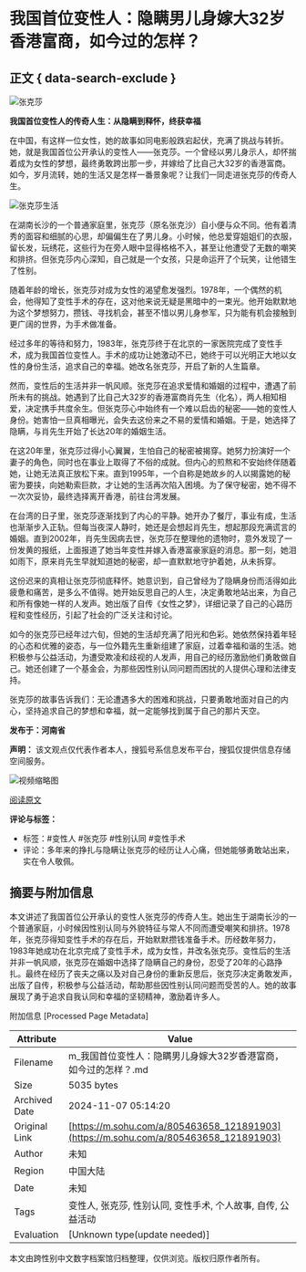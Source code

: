 # 我国首位变性人：隐瞒男儿身嫁大32岁香港富商，如今过的怎样？

## 正文 { data-search-exclude }


![张克莎](https://q3.itc.cn/q_70,c_lfill,w_60,h_60,g_face/images03/20241025/2bfc91bdc7744d55bf7e13ba125a218d.jpeg)

**我国首位变性人的传奇人生：从隐瞒到释怀，终获幸福**

在中国，有这样一位女性，她的故事如同电影般跌宕起伏，充满了挑战与转折。她，就是我国首位公开承认的变性人——张克莎。一个曾经以男儿身示人，却怀揣着成为女性的梦想，最终勇敢跨出那一步，并嫁给了比自己大32岁的香港富商。如今，岁月流转，她的生活又是怎样一番景象呢？让我们一同走进张克莎的传奇人生。

![张克莎生活](https://q6.itc.cn/images01/20240901/dc0ae131416c47a28900a28e75f7b86a.png)

在湖南长沙的一个普通家庭里，张克莎（原名张克沙）自小便与众不同。他有着清秀的面容和细腻的心思，却偏偏生在了男儿身。小时候，他总爱穿姐姐们的衣服，留长发，玩绣花，这些行为在旁人眼中显得格格不入，甚至让他遭受了无数的嘲笑和排挤。但张克莎内心深知，自己就是一个女孩，只是命运开了个玩笑，让他错生了性别。

随着年龄的增长，张克莎对成为女性的渴望愈发强烈。1978年，一个偶然的机会，他得知了变性手术的存在，这对他来说无疑是黑暗中的一束光。他开始默默地为这个梦想努力，攒钱、寻找机会，甚至不惜以男儿身参军，只为能有机会接触到更广阔的世界，为手术做准备。

经过多年的等待和努力，1983年，张克莎终于在北京的一家医院完成了变性手术，成为我国首位变性人。手术的成功让她激动不已，她终于可以光明正大地以女性的身份生活，追求自己的幸福。她改名张克莎，开启了新的人生篇章。

然而，变性后的生活并非一帆风顺。张克莎在追求爱情和婚姻的过程中，遭遇了前所未有的挑战。她遇到了比自己大32岁的香港富商肖先生（化名），两人相知相爱，决定携手共度余生。但张克莎心中始终有一个难以启齿的秘密——她的变性人身份。她害怕一旦真相曝光，会失去这份来之不易的爱情和婚姻。于是，她选择了隐瞒，与肖先生开始了长达20年的婚姻生活。

在这20年里，张克莎过得小心翼翼，生怕自己的秘密被揭穿。她努力扮演好一个妻子的角色，同时也在事业上取得了不俗的成就。但内心的煎熬和不安始终伴随着她，让她无法真正放松下来。直到1995年，一个自称是她故乡的人以揭露她的秘密为要挟，向她勒索巨款，才让她的生活再次陷入困境。为了保守秘密，她不得不一次次妥协，最终选择离开香港，前往台湾发展。

在台湾的日子里，张克莎逐渐找到了内心的平静。她开办了餐厅，事业有成，生活也渐渐步入正轨。但每当夜深人静时，她还是会想起肖先生，想起那段充满谎言的婚姻。直到2002年，肖先生因病去世，张克莎在整理他的遗物时，意外发现了一份发黄的报纸，上面报道了她当年变性并嫁入香港富豪家庭的消息。那一刻，她泪如雨下，原来肖先生早就知道她的秘密，却一直默默地守护着她，从未拆穿。

这份迟来的真相让张克莎彻底释怀。她意识到，自己曾经为了隐瞒身份而活得如此疲惫和痛苦，是多么不值得。她开始反思自己的人生，决定勇敢地站出来，为自己和所有像她一样的人发声。她出版了自传《女性之梦》，详细记录了自己的心路历程和变性经历，引起了社会的广泛关注和讨论。

如今的张克莎已经年过六旬，但她的生活却充满了阳光和色彩。她依然保持着年轻的心态和优雅的姿态，与一位外籍先生重新组建了家庭，过着幸福和谐的生活。她积极参与公益活动，为遭受欺凌和歧视的人发声，用自己的经历激励他们勇敢做自己。她还创建了一个基金会，为那些因性别认同问题而困扰的人提供心理和法律支持。

张克莎的故事告诉我们：无论遭遇多大的困难和挑战，只要勇敢地面对自己的内心，坚持追求自己的梦想和幸福，就一定能够找到属于自己的那片天空。

**发布于：河南省**

**声明：** 该文观点仅代表作者本人，搜狐号系信息发布平台，搜狐仅提供信息存储空间服务。

![视频缩略图](https://1264568958.rsc.cdn77.org/publisher/contentvideos/cda7f0b7-7ef4-11ef-a2bd-7b1dcfa155d6/ca573f16-7ef4-11ef-a2bd-31efafe6dac6.jpg)

[阅读原文](https://m.sohu.com/a/805463658_121891903) 

**评论与标签：**
- 标签：#变性人 #张克莎 #性别认同 #变性手术
- 评论：多年来的挣扎与隐瞒让张克莎的经历让人心痛，但她能够勇敢站出来，实在令人敬佩。

## 摘要与附加信息

<!-- tcd_abstract -->
本文讲述了我国首位公开承认的变性人张克莎的传奇人生。她出生于湖南长沙的一个普通家庭，小时候因性别认同与外貌特征与常人不同而遭受嘲笑和排挤。1978年，张克莎得知变性手术的存在后，开始默默攒钱准备手术。历经数年努力，1983年她成功在北京完成了变性手术，成为女性，并改名张克莎。变性后的生活并非一帆风顺，张克莎在婚姻中选择了隐瞒自己的身份，忍受了20年的心路挣扎。最终在经历了丧夫之痛以及对自己身份的重新反思后，张克莎决定勇敢发声，出版了自传，积极参与公益活动，帮助那些因性别认同问题而受苦的人。她的故事展现了勇于追求自我认同和幸福的坚韧精神，激励着许多人。
<!-- tcd_abstract_end -->

附加信息 [Processed Page Metadata]

| Attribute       | Value                                  |
|-----------------|----------------------------------------|
| Filename        | m_我国首位变性人：隐瞒男儿身嫁大32岁香港富商，如今过的怎样？.md                             |
| Size            | 5035 bytes                           |
| Archived Date   | 2024-11-07 05:14:20                             |
| Original Link   | [https://m.sohu.com/a/805463658_121891903](https://m.sohu.com/a/805463658_121891903)                       |
| Author          | 未知                               |
| Region          | 中国大陆                               |
| Date            | 未知                                 |
| Tags            | 变性人, 张克莎, 性别认同, 变性手术, 个人故事, 自传, 公益活动                                 |
| Evaluation            | [Unknown type(update needed)]                                 |
<!-- tcd_table_end -->

本文由跨性别中文数字档案馆归档整理，仅供浏览。版权归原作者所有。
